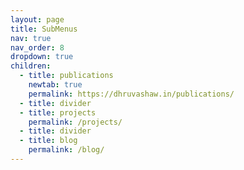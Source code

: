 ```yaml
---
layout: page
title: SubMenus
nav: true
nav_order: 8
dropdown: true
children:
  - title: publications
    newtab: true
    permalink: https://dhruvashaw.in/publications/
  - title: divider
  - title: projects
    permalink: /projects/
  - title: divider
  - title: blog
    permalink: /blog/
---
```

